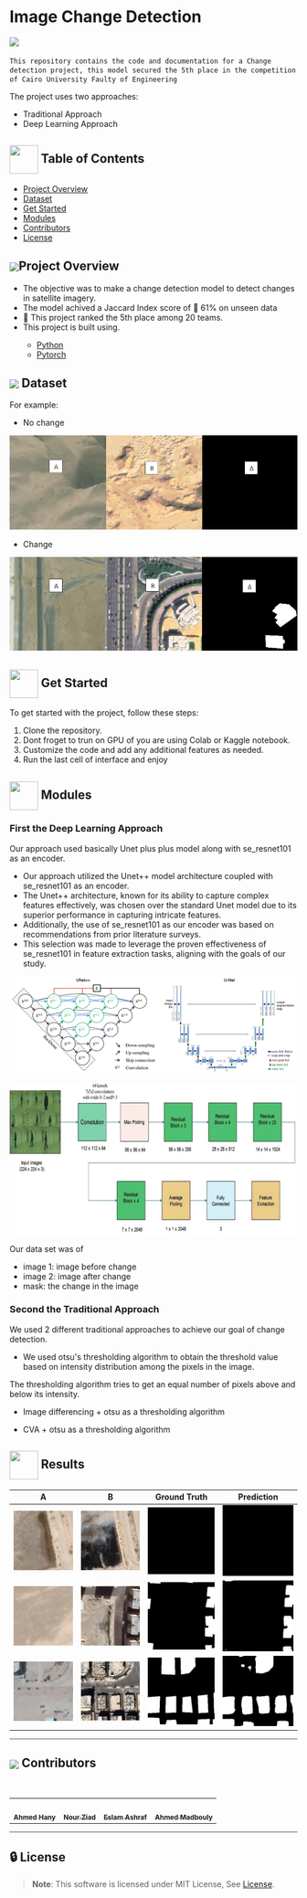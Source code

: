 # Image Change Detection

<img src="https://i.giphy.com/Ym5Urkj7ReOdCcxLud.webp"/>

    This repository contains the code and documentation for a Change detection project, this model secured the 5th place in the competition of Cairo University Faulty of Engineering

The project uses two approaches:

- Traditional Approach
- Deep Learning Approach


## <img align= center width=50px height=50px src="https://user-images.githubusercontent.com/71986226/154075883-2a5679d2-b411-448f-b423-9565babf35aa.gif"> Table of Contents
- <a href ="#Overview">Project Overview</a>
- <a href ="#dataset">Dataset</a>
- <a href ="#started"> Get Started</a>
- <a href ="#modules"> Modules</a>
- <a href ="#contributors">Contributors</a>
- <a href ="#license">License</a>

## <img align="center"  height =50px src="https://i.giphy.com/VDdh2wgmzsXAc7FCd7.webp">Project Overview <a id = "Overview"></a>
<ul>
<li>The objective was to make a change detection model to detect changes in satellite imagery.</li>
<li>The model achived a Jaccard Index score of 🚀 61% on unseen data</li>

<li>🎉 This project ranked the 5th place among 20 teams.</li>
<li>This project is built using. </li>
<ul>
<li><a href="https://www.python.org/">Python</a></li>
<li><a href="https://pytorch.org/">Pytorch</a></li>
</ul>
</ul>

## <img align="center"  height =50px src="https://user-images.githubusercontent.com/71986226/154076110-1233d7a8-92c2-4d79-82c1-30e278aa518a.gif"> Dataset <a id = "dataset"></a>

For example:

- No change

![nochange](images/image.png)
- Change

![change](images/image-2.png)

## <img  align= center width=50px height=50px src="https://c.tenor.com/HgX89Yku5V4AAAAi/to-the-moon.gif"> Get Started <a id = "started"></a>

To get started with the project, follow these steps:

1. Clone the repository.
2. Dont froget to trun on GPU of you are using Colab or Kaggle notebook.
3. Customize the code and add any additional features as needed.
4. Run the last cell of interface and enjoy

## <img  align= center width=50px height=50px src="https://cdn.pixabay.com/animation/2022/07/31/06/27/06-27-17-124_512.gif"> Modules <a id ="modules"></a>

### First the Deep Learning Approach

Our approach used basically Unet plus plus model along with se_resnet101 as an encoder.

- Our approach utilized the Unet++ model architecture coupled with se_resnet101 as an encoder.
- The Unet++ architecture, known for its ability to capture complex features effectively, was chosen over the standard Unet model due to its superior performance in capturing intricate features.
- Additionally, the use of se_resnet101 as our encoder was based on recommendations from prior literature surveys.
- This selection was made to leverage the proven effectiveness of se_resnet101 in feature extraction tasks, aligning with the goals of our study.

![alt text](images/image-3.png)

![alt text](images/image-4.png)

Our data set was of

- image 1: image before change
- image 2: image after change
- mask: the change in the image

### Second the Traditional Approach

We used 2 different traditional approaches to achieve our goal of change detection.

- We used otsu's thresholding algorithm to obtain the threshold value based on intensity distribution among the pixels in the image.

The thresholding algorithm tries to get an equal number of pixels above and below its intensity.

- Image differencing + otsu as a thresholding algorithm

- CVA + otsu as a thresholding algorithm

## <img  align= center width=50px height=50px src="https://i.giphy.com/Aq0avaGWjUzo5RVmj0.webp"> Results <a id ="results"></a>

<table >
<thead>
    <tr>
      <th style="text-align:center;">A</th>
      <th style="text-align:center;">B</th>
      <th style="text-align:center;">Ground Truth</th>
      <th style="text-align:center;">Prediction</th>
    </tr>
  </thead>
  <tr>
        <td align="center"><img src="./results/A/0074.png" width="150px;" alt="A"/><br /></td>
        <td align="center"><img src="./results/B/0074.png" width="150px;" alt="A"/><br /></td>
        <td align="center"><img src="./results/ground truth/0074.png" width="150px;" alt="A"/><br /></td>
        <td align="center"><img src="./results/predictions/0074.png" width="150px;" alt="A"/><br /></td>
  </tr>
  <tr>
        <td align="center"><img src="./results/A/0104.png" width="150px;" alt="A"/><br /></td>
        <td align="center"><img src="./results/B/0104.png" width="150px;" alt="A"/><br /></td>
        <td align="center"><img src="./results/ground truth/0104.png" width="150px;" alt="A"/><br /></td>
        <td align="center"><img src="./results/predictions/0104.png" width="150px;" alt="A"/><br /></td>
  </tr>
  <tr>
        <td align="center"><img src="./results/A/0572.png" width="150px;" alt="A"/><br /></td>
        <td align="center"><img src="./results/B/0572.png" width="150px;" alt="A"/><br /></td>
        <td align="center"><img src="./results/ground truth/0572.png" width="150px;" alt="A"/><br /></td>
        <td align="center"><img src="./results/predictions/0572.png" width="150px;" alt="A"/><br /></td>
  </tr>
</table>


<hr style="background-color: #4b4c60"></hr>
<a id ="Contributors"></a>

## <img align="center"  height =60px src="https://user-images.githubusercontent.com/63050133/156777293-72a6e681-2582-4a9d-ad92-09d1181d47c7.gif"> Contributors <a id ="contributors"></a>

<br>
<table >
  <tr>
        <td align="center"><a href="https://github.com/Ahmed-H300"><img src="https://avatars.githubusercontent.com/u/67925988?v=4" width="150px;" alt=""/><br /><sub><b>Ahmed Hany</b></sub></a><br /></td>
        <td align="center"><a href="https://github.com/nouralmulhem"><img src=https://avatars.githubusercontent.com/u/76218033?v=4" width="150px;" alt=""/><br /><sub><b>Nour Ziad</b></sub></a><br/></td>
        <td align="center"><a href="https://github.com/EslamAsHhraf"><img src=https://avatars.githubusercontent.com/u/71986226?v=4" width="150px;" alt=""/><br /><sub><b>Eslam Ashraf</b></sub></a><br /></td>
        <td align="center"><a href="https://github.com/ahmedmadbouly186"><img src=https://avatars.githubusercontent.com/u/66012617?v=4" width="150px;" alt=""/><br /><sub><b>Ahmed Madbouly</b></sub></a><br /></td>

  </tr>
</table>

<hr style="background-color: #4b4c60"></hr>

<a id ="License"></a>

## 🔒 License <a id ="license"></a>

> **Note**: This software is licensed under MIT License, See [License](https://github.com/nouralmulhem/Image-Change-Detection/blob/main/LICENSE).


